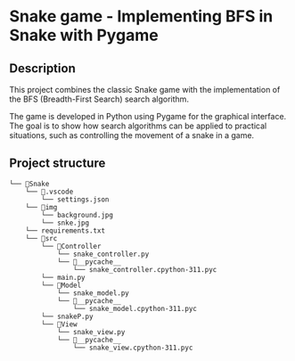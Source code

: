 # Snake game - Implementing BFS in Snake with Pygame

## Description

This project combines the classic Snake game with the implementation of the BFS (Breadth-First Search) search algorithm.

The game is developed in Python using Pygame for the graphical interface. The goal is to show how search algorithms can be applied to practical situations, such as controlling the movement of a snake in a game.

## Project structure

```
└── 📁Snake
    └── 📁.vscode
        └── settings.json
    └── 📁img
        └── background.jpg
        └── snke.jpg
    └── requirements.txt
    └── 📁src
        └── 📁Controller
            └── snake_controller.py
            └── 📁__pycache__
                └── snake_controller.cpython-311.pyc
        └── main.py
        └── 📁Model
            └── snake_model.py
            └── 📁__pycache__
                └── snake_model.cpython-311.pyc
        └── snakeP.py
        └── 📁View
            └── snake_view.py
            └── 📁__pycache__
                └── snake_view.cpython-311.pyc
```
